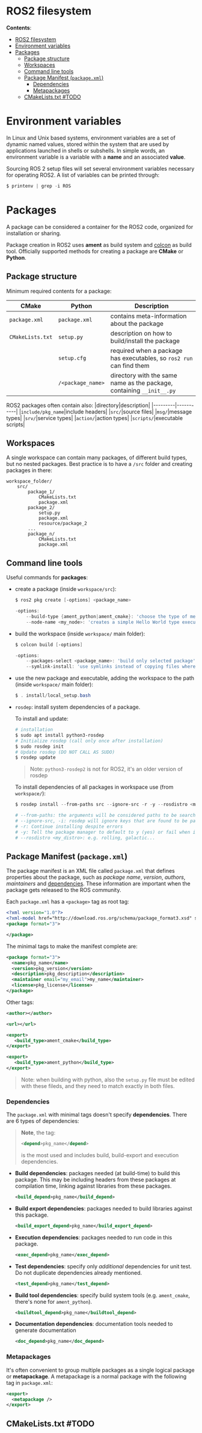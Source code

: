 # ROS2 filesystem
**Contents**:
- [ROS2 filesystem](#ros2-filesystem)
- [Environment variables](#environment-variables)
- [Packages](#packages)
  - [Package structure](#package-structure)
  - [Workspaces](#workspaces)
  - [Command line tools](#command-line-tools)
  - [Package Manifest (`package.xml`)](#package-manifest-packagexml)
    - [Dependencies](#dependencies)
    - [Metapackages](#metapackages)
  - [CMakeLists.txt #TODO](#cmakeliststxt-todo)

# Environment variables
In Linux and Unix based systems, environment variables are a set of dynamic named values, stored within the system that are used by applications launched in shells or subshells. In simple words, an environment variable is a variable with a **name** and an associated **value**.

Sourcing ROS 2 setup files will set several environment variables necessary for operating ROS2. A list of variables can be printed through:
```powershell
$ printenv | grep -i ROS
```

# Packages
A package can be considered a container for the ROS2 code, organized for installation or sharing. 

Package creation in ROS2 uses **ament** as build system and [colcon](https://docs.ros.org/en/rolling/Tutorials/Colcon-Tutorial.html) as build tool. Officially supported methods for creating a package are **CMake** or **Python**.

## Package structure
Minimum required contents for a package:

|CMake				|Python				|Description|
|-------------------|-------------------|-----------|
|`package.xml`		|`package.xml`		|contains meta-information about the package
|`CMakeLists.txt`	|`setup.py`			|description on how to build/install the package
|					|`setup.cfg`		|required when a package has executables, so `ros2 run` can find them
|					|`/<package_name>`	|directory with the same name as the package, containing `__init__.py`

ROS2 packages often contain also:
|directory|description|
|---------|-----------|
|`include/pkg_name`|include headers|
|`src/`|source files|
|`msg/`|message types|
|`srv/`|service types|
|`action/`|action types|
|`scripts/`|executable scripts|

## Workspaces
A single workspace can contain many packages, of different build types, but no nested packages. Best practice is to have a `/src` folder and creating packages in there:
```
workspace_folder/
	src/
		package_1/
			CMakeLists.txt
			package.xml
		package_2/
			setup.py
			package.xml
			resource/package_2
		...
		package_n/
			CMakeLists.txt
			package.xml
```

## Command line tools
Useful commands for **packages**:
- create a package (inside `workspace/src`):
	```powershell
	$ ros2 pkg create [-options] <package_name>
	
	-options:
		--build-type {ament_python|ament_cmake}: 'choose the type of method for building the package'
		--node-name <my_node>: 'creates a simple Hello World type executable in the package' 
	```
- build the workspace (inside `workspace/` main folder):
	```powershell
	$ colcon build [-options]
	
	-options:
		--packages-select <package_name>: 'build only selected package'
		--symlink-install: 'use symlinks instead of copying files where possible'
	```

- use the new package and executable, adding the workspace to the path (inside `workspace/` main folder):
	```powershell
	$ . install/local_setup.bash
	```

- `rosdep`: install system dependencies of a package. 
  
  To install and update:
  ```powershell
  # installation
  $ sudo apt install python3-rosdep
  # Initialize rosdep (call only once after installation)
  $ sudo rosdep init
  # Update rosdep (DO NOT CALL AS SUDO)
  $ rosdep update
  ```
  > Note: `python3-rosdep2` is not for ROS2, it's an older version of rosdep

  To install dependencies of all packages in workspace use (from `workspace/`):
  ```powershell
  $ rosdep install --from-paths src --ignore-src -r -y --rosdistro <my_distro>
  
  # --from-paths: the arguments will be considered paths to be searched, acting on all packages found there in
  # --ignore-src, -i: rosdep will ignore keys that are found to be packages anywhere in the ROS_PACKAGE_PATH, AMENT_PREFIX_PATH or in any of the directories given by the --from-paths option
  # -r: Continue installing despite errors
  # -y: Tell the package manager to default to y (yes) or fail when installing
  # --rosdistro <my_distro>: e.g. rolling, galactic...
  ```

## Package Manifest (`package.xml`)
The package manifest is an XML file called `package.xml` that defines properties about the package, such as *package name*, *version*, *authors*, *maintainers* and [dependencies](#dependencies). These information are important when the package gets released to the ROS community.

Each `package.xml` has a `<package>` tag as root tag:
```XML
<?xml version="1.0"?>
<?xml-model href="http://download.ros.org/schema/package_format3.xsd" schematypens="http://www.w3.org/2001/XMLSchema"?>
<package format="3">

</package>
```
The minimal tags to make the manifest complete are:
```XML
<package format="3">
  <name>pkg_name</name>
  <version>pkg_version</version>
  <description>pkg_description</description>
  <maintainer email="my_email">my_name</maintainer>
  <license>pkg_license</license>
</package>
```
Other tags:
```XML
<author></author>

<url></url>

<export>
   <build_type>ament_cmake</build_type>
</export>

<export>
   <build_type>ament_python</build_type>
</export>
```

>Note: when building with python, also the `setup.py` file must be edited with these fileds, and they need to match exactly in both files.

### Dependencies
The `package.xml` with minimal tags doesn't specify **dependencies**. There are 6 types of dependencies:
> **Note**, the tag:
> ```XML
> <depend>pkg_name</depend>
> ```
> is the most used and includes build, build-export and execution dependencies.
 
- **Build dependencies**: packages needed (at build-time) to build this package. This may be including headers from these packages at compilation time, linking against libraries from these packages.
  ```XML
  <build_depend>pkg_name</build_depend>
  ```
- **Build export dependencies**: packages needed to build libraries against this package.
  ```XML
  <build_export_depend>pkg_name</build_export_depend>
  ```
- **Execution dependencies**: packages needed to run code in this package.
  ```XML
  <exec_depend>pkg_name</exec_depend>
  ```
- **Test dependencies**: specify only *additional* dependencies for unit test. Do not duplicate dependencies already mentioned.
  ```XML
  <test_depend>pkg_name</test_depend>
  ```
- **Build tool dependencies**: specify build system tools (e.g. `ament_cmake`, there's none for `ament_python`).
  ```XML
  <buildtool_depend>pkg_name</buildtool_depend>
  ```
- **Documentation dependencies**: documentation tools needed to generate documentation
  ```XML
  <doc_depend>pkg_name</doc_depend>
  ```

### Metapackages
It's often convenient to group multiple packages as a single logical package or **metapackage**. A metapackage is a normal package with the following tag in `package.xml`:
```XML
<export>
  <metapackage />
</export>
```

## CMakeLists.txt #TODO